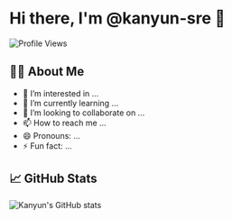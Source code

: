 # Hi there, I'm @kanyun-sre 👋

![Profile Views](https://komarev.com/ghpvc/?username=kanyun-sre)

## 👨‍💻 About Me

- 👀 I’m interested in ...
- 🌱 I’m currently learning ...
- 💞️ I’m looking to collaborate on ...
- 📫 How to reach me ...
- 😄 Pronouns: ...
- ⚡ Fun fact: ...

<!---
kanyun-sre/kanyun-sre is a ✨ special ✨ repository because its `README.md` (this file) appears on your GitHub profile.
You can click the Preview link to take a look at your changes.
--->

## 📈 GitHub Stats

![Kanyun's GitHub stats](https://github-readme-stats.vercel.app/api?username=kanyun-sre&show_icons=true&theme=radical)
